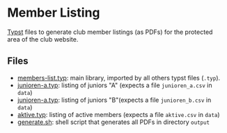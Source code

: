 # Member Listing

[Typst](https://typst.app/) files to generate club member listings (as PDFs) for the protected area of the club website.

## Files

- [members-list.typ](members-list.typ): main library, imported by all others typst files (`.typ`).
- [junioren-a.typ](junioren-a.typ): listing of juniors "A" (expects a file `junioren_a.csv` in `data`)
- [junioren-a.typ](junioren-a.typ): listing of juniors "B"(expects a file `junioren_b.csv` in `data`)
- [aktive.typ](aktive.typ): listing of active members (expects a file `aktive.csv` in `data`)
- [generate.sh](generate.sh): shell script that generates all PDFs in directory `output`
